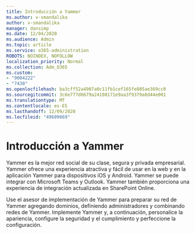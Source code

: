 ```yaml
---
title: Introducción a Yammer
ms.author: v-smandalika
author: v-smandalika
manager: dansimp
ms.date: 12/04/2020
ms.audience: Admin
ms.topic: article
ms.service: o365-administration
ROBOTS: NOINDEX, NOFOLLOW
localization_priority: Normal
ms.collection: Adm_O365
ms.custom:
- "9004222"
- "7430"
ms.openlocfilehash: ba3cff52a4907a0c11fb1cef165fe805ae369cc0
ms.sourcegitcommit: 3c6e777d6679a24108171e9aa3f9379a8d44e001
ms.translationtype: MT
ms.contentlocale: es-ES
ms.lasthandoff: 12/09/2020
ms.locfileid: "49609669"
---
```

# <a name="get-started-with-yammer"></a>Introducción a Yammer

Yammer es la mejor red social de su clase, segura y privada empresarial. Yammer ofrece una experiencia atractiva y fácil de usar en la web y en la aplicación Yammer para dispositivos iOS y Android. Yammer se puede integrar con Microsoft Teams y Outlook. Yammer también proporciona una experiencia de integración actualizada en SharePoint Online.

Use el asesor de implementación de Yammer para preparar su red de Yammer agregando dominios, definiendo administradores y combinando redes de Yammer. Implemente Yammer y, a continuación, personalice la apariencia, configure la seguridad y el cumplimiento y perfeccione la configuración.